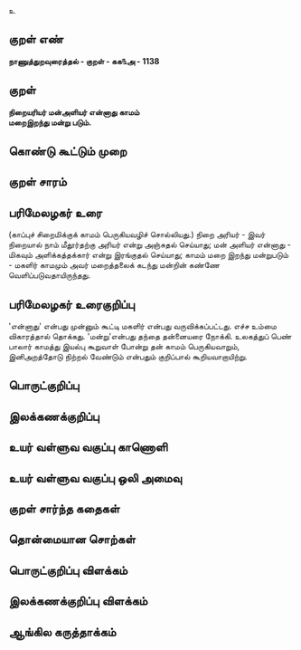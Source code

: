 உ

## குறள் எண் 

**நாணுத்துறவுரைத்தல் - குறள் - கக௩அ - 1138**

## குறள் 

**நிறையரியர் மன்அளியர் என்னாது காமம்  
மறைஇறந்து மன்று படும்.**

## கொண்டு கூட்டும் முறை


## குறள் சாரம் 


## பரிமேலழகர் உரை

(காப்புச் சிறைமிக்குக் காமம் பெருகியவழிச் சொல்லியது.) நிறை அரியர் - இவர் நிறையால் நாம் மீதூர்தற்கு அரியர் என்று அஞ்சுதல் செய்யாது; மன் அளியர் என்னாது - மிகவும் அளிக்கத்தக்கார் என்று இரங்குதல் செய்யாது; காமம் மறை இறந்து மன்றுபடும் - மகளிர் காமமும் அவர் மறைத்தலைக் கடந்து மன்றின் கண்ணே வெளிப்படுவதாயிருந்தது.

## பரிமேலழகர் உரைகுறிப்பு   

'என்னாது' என்பது முன்னும் கூட்டி மகளிர் என்பது வருவிக்கப்பட்டது. எச்ச உம்மை விகாரத்தால் தொக்கது. 'மன்று'என்பது தந்தை தன்னையரை நோக்கி. உலகத்துப் பெண் பாலார் காமத்து இயல்பு கூறுவாள் போன்று தன் காமம் பெருகியவாறும், இனிஅறத்தோடு நிற்றல் வேண்டும் என்பதும் குறிப்பால் கூறியவாறாயிற்று.  

## பொருட்குறிப்பு 


## இலக்கணக்குறிப்பு  


## உயர் வள்ளுவ வகுப்பு காணொளி


## உயர் வள்ளுவ வகுப்பு ஒலி அமைவு 

 
## குறள் சார்ந்த கதைகள் 


## தொன்மையான சொற்கள்


## பொருட்குறிப்பு விளக்கம்


## இலக்கணக்குறிப்பு விளக்கம்


## ஆங்கில கருத்தாக்கம் 


